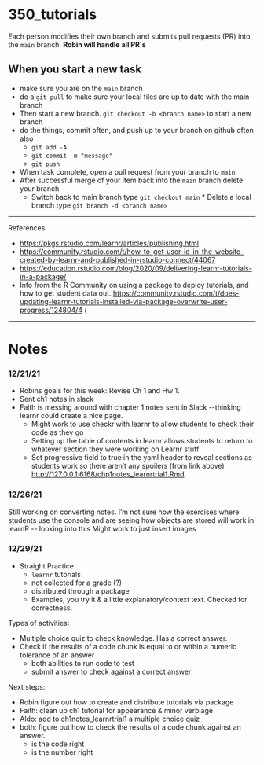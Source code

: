 # 350_tutorials

Each person modifies their own branch and submits pull requests (PR) into the `main` branch. **Robin will handle all PR's**

## When you start a new task

* make sure you are on the `main` branch
* do a `git pull` to make sure your local files are up to date with the main branch
* Then start a new branch. `git checkout -b <branch name>` to start a new branch
* do the things, commit often, and push up to your branch on github often also
    * `git add -A`
    * `git commit -m "message"`
    * `git push`
* When task complete, open a pull request from your branch to `main`. 
* After successful merge of your item back into the `main` branch delete your branch
     * Switch back to main branch type `git checkout main` 
      * Delete a local branch type `git branch -d <branch name>`

----

References

* https://pkgs.rstudio.com/learnr/articles/publishing.html
* https://community.rstudio.com/t/how-to-get-user-id-in-the-website-created-by-learnr-and-published-in-rstudio-connect/44067
* https://education.rstudio.com/blog/2020/09/delivering-learnr-tutorials-in-a-package/
* Info from the R Community on using a package to deploy tutorials, and how to get student data out.
https://community.rstudio.com/t/does-updating-learnr-tutorials-installed-via-package-overwrite-user-progress/124804/4 (


----

# Notes

### 12/21/21
* Robins goals for this week: Revise Ch 1 and Hw 1.  
* Sent ch1 notes in slack
* Faith is messing around with chapter 1 notes sent in Slack --thinking learnr could create a nice page.
    * Might work to use checkr with learnr to allow students to check their code as they go 
    * Setting up the table of contents in learnr allows students to return to whatever section they were working on Learnr stuff
    * Set progressive field to true in the yaml header to reveal sections as students work so there aren’t any spoilers (from link above)
http://127.0.0.1:6168/chp1notes_learnrtrial1.Rmd

### 12/26/21
Still working on converting notes. I’m not sure how the exercises where students use the console and are seeing how objects are stored will work in learnR -- looking into this
Might work to just insert images


### 12/29/21

* Straight Practice. 
    - `learnr` tutorials
    - not collected for a grade (?)
    - distributed through a package
    - Examples, you try it & a little explanatory/context text. Checked for correctness.
  
Types of activities: 

* Multiple choice quiz to check knowledge. Has a correct answer.
* Check if the results of a code chunk is equal to or within a numeric tolerance of an answer
  - both abilities to run code to test
  - submit answer to check against a correct answer


Next steps: 

* Robin figure out how to create and distribute tutorials via package
* Faith: clean up ch1 tutorial for appearance & minor verbiage
* Aldo: add to ch1notes_learnrtrial1 a multiple choice quiz
* both: figure out how to check the results of a code chunk against an answer. 
    - is the code right
    - is the number right
    








